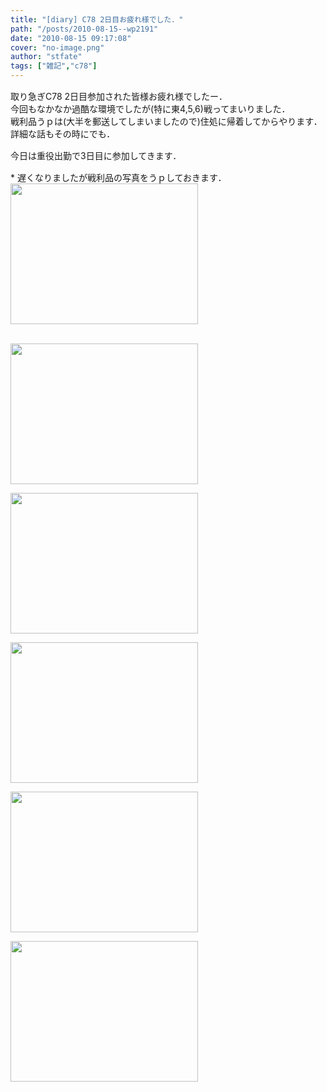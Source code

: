```yaml
---
title: "[diary] C78 2日目お疲れ様でした．"
path: "/posts/2010-08-15--wp2191"
date: "2010-08-15 09:17:08"
cover: "no-image.png"
author: "stfate"
tags: ["雑記","c78"]
---
```


<style type="text/css">
<!--
p {white-space: pre-wrap};
-->
</style>

<p style="margin-top:15px">取り急ぎC78 2日目参加された皆様お疲れ様でしたー．
今回もなかなか過酷な環境でしたが(特に東4,5,6)戦ってまいりました．
戦利品うｐは(大半を郵送してしまいましたので)住処に帰着してからやります．
詳細な話もその時にでも．</p>

<p style="margin-top:15px">今日は重役出勤で3日目に参加してきます．</p>

<p style="margin-top:15px">* 遅くなりましたが戦利品の写真をうｐしておきます．
<a href="http://stfate.net/wp-content/uploads/2010/08/C78_001.jpg"><img src="http://stfate.net/wp-content/uploads/2010/08/C78_001-300x225.jpg" alt="" title="C78_001" width="300" height="225" class="alignnone size-medium wp-image-2194" /></a>

<a href="http://stfate.net/wp-content/uploads/2010/08/C78_002.jpg"><img src="http://stfate.net/wp-content/uploads/2010/08/C78_002-300x225.jpg" alt="" title="C78_002" width="300" height="225" class="alignnone size-medium wp-image-2195" /></a>

<a href="http://stfate.net/wp-content/uploads/2010/08/C78_003.jpg"><img src="http://stfate.net/wp-content/uploads/2010/08/C78_003-300x225.jpg" alt="" title="C78_003" width="300" height="225" class="alignnone size-medium wp-image-2196" /></a>

<a href="http://stfate.net/wp-content/uploads/2010/08/C78_004.jpg"><img src="http://stfate.net/wp-content/uploads/2010/08/C78_004-300x225.jpg" alt="" title="C78_004" width="300" height="225" class="alignnone size-medium wp-image-2197" /></a>

<a href="http://stfate.net/wp-content/uploads/2010/08/C78_005.jpg"><img src="http://stfate.net/wp-content/uploads/2010/08/C78_005-300x225.jpg" alt="" title="C78_005" width="300" height="225" class="alignnone size-medium wp-image-2198" /></a>

<a href="http://stfate.net/wp-content/uploads/2010/08/C78_006.jpg"><img src="http://stfate.net/wp-content/uploads/2010/08/C78_006-300x225.jpg" alt="" title="C78_006" width="300" height="225" class="alignnone size-medium wp-image-2199" /></a></p>